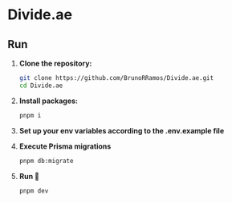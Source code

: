 # Divide.ae

## Run

1. **Clone the repository:**

   ```bash
   git clone https://github.com/BrunoRRamos/Divide.ae.git
   cd Divide.ae
   ```

2. **Install packages:**

   ```bash
   pnpm i
   ```

3. **Set up your env variables according to the .env.example file**

4. **Execute Prisma migrations**

   ```bash
   pnpm db:migrate

   ```

5. **Run 🚀**

   ```bash
   pnpm dev
   ```
